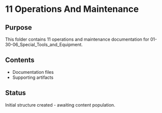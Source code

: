 # 11 Operations And Maintenance

## Purpose
This folder contains 11 operations and maintenance documentation for 01-30-06_Special_Tools_and_Equipment.

## Contents
- Documentation files
- Supporting artifacts

## Status
Initial structure created - awaiting content population.
